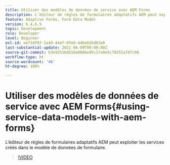 ```yaml
---
title: Utiliser des modèles de données de service avec AEM Forms
description: L’éditeur de règles de formulaires adaptatifs AEM peut exploiter les services créés dans le modèle de données de formulaire.
feature: Adaptive Forms, Form Data Model
version: 6.4,6.5
topic: Development
role: Developer
level: Beginner
exl-id: eef3df8f-1a49-44af-9feb-44be62bd83e8
last-substantial-update: 2021-06-09T00:00:00Z
source-git-commit: b3e9251bdb18a008be95c1fa9e5c79252a74fc98
workflow-type: ht
source-wordcount: '46'
ht-degree: 100%

---
```


# Utiliser des modèles de données de service avec AEM Forms{#using-service-data-models-with-aem-forms}

L’éditeur de règles de formulaires adaptatifs AEM peut exploiter les services créés dans le modèle de données de formulaire.

>[!VIDEO](https://video.tv.adobe.com/v/17739?quality=12&learn=on)
